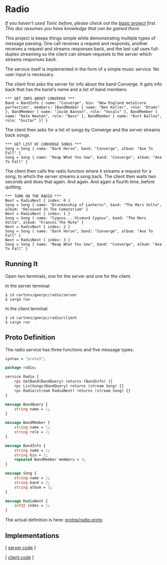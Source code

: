# Radio

_If you haven't used Tonic before, please check out the [basic project](../basic) first. This doc assumes you have knowledge that can be gained there._

This project is keeps things simple while demonstrating multiple types of message passing. One call receives a request and responds, another receives a request and streams responses back, and the last call uses full-duplex streaming so the client can stream requests to the server which streams responses back.

The service itself is implemented in the form of a simple music service. No user input is necessary.

The client first asks the server for info about the band Converge. It gets info back that has the band's name and a list of band members.

```
*** GET INFO ABOUT CONVERGE ***
Band = BandInfo { name: "Converge", bio: "New England metalcore perfection", members: [BandMember { name: "Ben Koller", role: "Drums" }, BandMember { name: "Jacob Bannon", role: "Vocals" }, BandMember { name: "Nate Newton", role: "Bass" }, BandMember { name: "Kurt Ballou", role: "Guitar" }] }
```

The client then asks for a list of songs by Converge and the server streams back songs.

```
*** GET LIST OF CONVERGE SONGS ***
Song = Song { name: "Dark Horse", band: "Converge", album: "Axe To Fall" }
Song = Song { name: "Reap What You Sew", band: "Converge", album: "Axe To Fall" }
```

The client then calls the radio function where it streams a request for a song, to which the server streams a song back. The client then waits two seconds and does that again. And again. And again a fourth time, before quitting.

```
*** TURN ON THE RADIO ***
Next = RadioNext { index: 0 }
Song = Song { name: "Drunkenship of Lanterns", band: "The Mars Volta", album: "Deloused In The Comatorium" }
Next = RadioNext { index: 1 }
Song = Song { name: "Cygnus....Vismund Cygnus", band: "The Mars Volta", album: "Frances The Mute" }
Next = RadioNext { index: 2 }
Song = Song { name: "Dark Horse", band: "Converge", album: "Axe To Fall" }
Next = RadioNext { index: 3 }
Song = Song { name: "Reap What You Sew", band: "Converge", album: "Axe To Fall" }
```

## Running It

Open two terminals, one for the server and one for the client.

In the server terminal:

```shell
$ cd cartons/geerpc/radio/server
$ cargo run
```

In the client terminal:

```shell
$ cd cartons/geerpc/radio/client
$ cargo run
```

## Proto Definition

The radio service has three functions and five message types.

```protobuf
syntax = "proto3";

package radio;

service Radio {
    rpc GetBand(BandQuery) returns (BandInfo) {}
    rpc ListSongs(BandQuery) returns (stream Song) {}
    rpc Radio(stream RadioNext) returns (stream Song) {}
}

message BandQuery {
    string name = 1;
}

message BandMember {
    string name = 1;
    string role = 2;
}

message BandInfo {
    string name = 1;
    string bio = 2;
    repeated BandMember members = 3;
}

message Song {
    string name = 1;
    string band = 2;
    string album = 3;
}

message RadioNext {
    int32 index = 1; 
}
```

The actual definition is here: [protos/radio.proto](protos/radio.proto)

## Implementations

[ [server code](server/src/main.rs) ]

[ [client code](client/src/main.rs) ]
